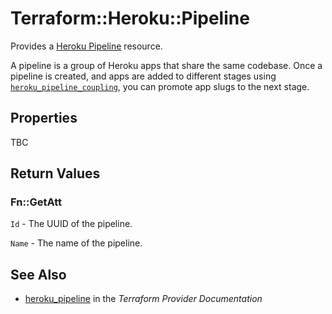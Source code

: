 # Terraform::Heroku::Pipeline

Provides a [Heroku Pipeline](https://devcenter.heroku.com/articles/pipelines)
resource.

A pipeline is a group of Heroku apps that share the same codebase. Once a
pipeline is created, and apps are added to different stages using
[`heroku_pipeline_coupling`](./pipeline_coupling.html), you can promote app
slugs to the next stage.

## Properties

TBC

## Return Values

### Fn::GetAtt

`Id` - The UUID of the pipeline.

`Name` - The name of the pipeline.

## See Also

* [heroku_pipeline](https://www.terraform.io/docs/providers/heroku/r/pipeline.html) in the _Terraform Provider Documentation_